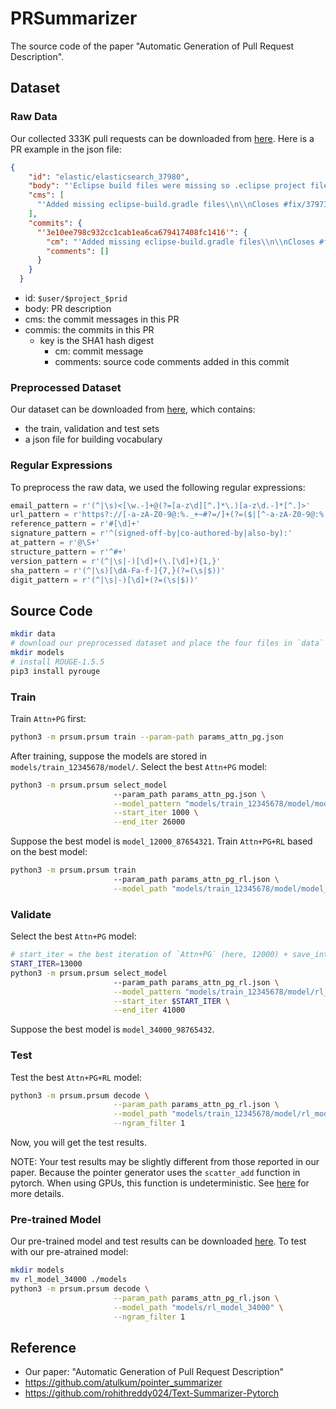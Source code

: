 # PRSummarizer

The source code of the paper "Automatic Generation of Pull Request Description".

## Dataset
### Raw Data

Our collected 333K pull requests can be downloaded from [here](https://drive.google.com/drive/folders/1VMByXOEmJDQL_JQY6l63NRiveUySY-Sq?usp=sharing). Here is a PR example in the json file:

```json
{
    "id": "elastic/elasticsearch_37980",
    "body": "'Eclipse build files were missing so .eclipse project files were not being generated.\\r\\nCloses #37973\\r\\n\\r\\n'",
    "cms": [
      "'Added missing eclipse-build.gradle files\\n\\nCloses #fix/37973'"
    ],
    "commits": {
      "'3e10ee798c932cc1cab1ea6ca679417408fc1416'": {
        "cm": "'Added missing eclipse-build.gradle files\\n\\nCloses #fix/37973'",
        "comments": []
      }
    }
  }
```

- id: `$user/$project_$prid`
- body: PR description
- cms: the commit messages in this PR
- commis: the commits in this PR
    - key is the SHA1 hash digest
        - cm: commit message
        - comments: source code comments added in this commit

### Preprocessed Dataset

Our dataset can be downloaded from [here](https://drive.google.com/drive/folders/1VMByXOEmJDQL_JQY6l63NRiveUySY-Sq?usp=sharing), which contains:

- the train, validation and test sets
- a json file for building vocabulary

### Regular Expressions

To preprocess the raw data, we used the following regular expressions:

```python
email_pattern = r'(^|\s)<[\w.-]+@(?=[a-z\d][^.]*\.)[a-z\d.-]*[^.]>'
url_pattern = r'https?://[-a-zA-Z0-9@:%._+~#?=/]+(?=($|[^-a-zA-Z0-9@:%._+~#?=/]))'
reference_pattern = r'#[\d]+'
signature_pattern = r'^(signed-off-by|co-authored-by|also-by):'
at_pattern = r'@\S+'
structure_pattern = r'^#+'
version_pattern = r'(^|\s|-)[\d]+(\.[\d]+){1,}'
sha_pattern = r'(^|\s)[\dA-Fa-f-]{7,}(?=(\s|$))'
digit_pattern = r'(^|\s|-)[\d]+(?=(\s|$))'
```

## Source Code

```bash
mkdir data
# download our preprocessed dataset and place the four files in `data`
mkdir models
# install ROUGE-1.5.5
pip3 install pyrouge
```

### Train

Train `Attn+PG` first:

```bash
python3 -m prsum.prsum train --param-path params_attn_pg.json
```

After training, suppose the models are stored in `models/train_12345678/model/`. Select the best `Attn+PG` model:

```bash
python3 -m prsum.prsum select_model 
                       --param_path params_attn_pg.json \
                       --model_pattern "models/train_12345678/model/model_{}_" \
                       --start_iter 1000 \
                       --end_iter 26000
```

Suppose the best model is `model_12000_87654321`. Train `Attn+PG+RL` based on the best model:

```bash
python3 -m prsum.prsum train
                       --param_path params_attn_pg_rl.json \
                       --model_path "models/train_12345678/model/model_12000_87654321"
```

### Validate

Select the best `Attn+PG` model:

```bash
# start_iter = the best iteration of `Attn+PG` (here, 12000) + save_interval (here, 1000)
START_ITER=13000
python3 -m prsum.prsum select_model
                       --param_path params_attn_pg_rl.json \
                       --model_pattern "models/train_12345678/model/rl_model_{}_" \
                       --start_iter $START_ITER \
                       --end_iter 41000
```

Suppose the best model is `model_34000_98765432`.

### Test

Test the best `Attn+PG+RL` model:

```bash
python3 -m prsum.prsum decode \
                       --param_path params_attn_pg_rl.json \
                       --model_path "models/train_12345678/model/rl_model_34000_98765432" \
                       --ngram_filter 1
```

Now, you will get the test results.

NOTE: Your test results may be slightly different from those reported in our paper. Because the pointer generator uses the `scatter_add` function in pytorch. When using GPUs, this function is undeterministic. See [here](https://pytorch.org/docs/stable/notes/randomness.html) for more details.

### Pre-trained Model

Our pre-trained model and test results can be downloaded [here](https://drive.google.com/drive/folders/1VMByXOEmJDQL_JQY6l63NRiveUySY-Sq?usp=sharing). To test with our pre-atrained model:

```bash
mkdir models
mv rl_model_34000 ./models
python3 -m prsum.prsum decode \
                       --param_path params_attn_pg_rl.json \
                       --model_path "models/rl_model_34000" \
                       --ngram_filter 1
``` 

## Reference

- Our paper: "Automatic Generation of Pull Request Description"
- https://github.com/atulkum/pointer_summarizer
- https://github.com/rohithreddy024/Text-Summarizer-Pytorch
